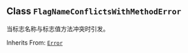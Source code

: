 

## Class  `FlagNameConflictsWithMethodError` 
当标志名称与标志值方法冲突时引发。

Inherits From: [ `Error` ](https://tensorflow.google.cn/api_docs/python/tf/compat/v1/flags/Error)

